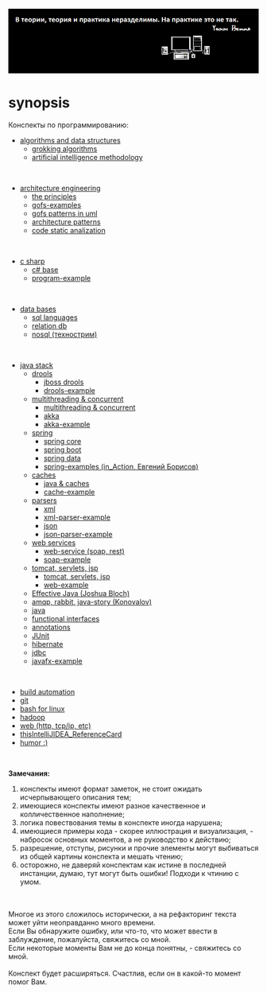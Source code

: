 ![](https://github.com/AazQsc/synopsis/blob/master/picture1.bmp)

# synopsis
Конспекты по программированию:
<br>

- [algorithms and data structures](https://github.com/AazQsc/synopsis/tree/master/algorithms%20and%20data%20structures)
  * [grokking algorithms](https://github.com/AazQsc/synopsis/blob/master/algorithms%20and%20data%20structures/grokking%20algorithms.txt)
  * [artificial intelligence methodology](https://github.com/AazQsc/synopsis/blob/master/algorithms%20and%20data%20structures/artificial%20intelligence%20methodology.txt)

<br>

- [architecture engineering](https://github.com/AazQsc/synopsis/tree/master/architecture%20engineering)
  * [the principles](https://github.com/AazQsc/synopsis/blob/master/architecture%20engineering/the%20principles.txt)
  * [gofs-examples](https://github.com/AazQsc/synopsis/tree/master/architecture%20engineering/gofs-examples/src/by/khamenka/patterns)
  * [gofs patterns in uml](https://github.com/AazQsc/synopsis/blob/master/architecture%20engineering/gofs%20patterns%20in%20uml.pdf)
  * [architecture patterns](https://github.com/AazQsc/synopsis/blob/master/architecture%20engineering/architecture%20patterns.txt)
  * [code static analization](https://github.com/AazQsc/synopsis/blob/master/architecture%20engineering/code%20static%20analization.txt)

<br>

- [c sharp](https://github.com/AazQsc/synopsis/tree/master/c%20sharp)
  * [c# base](https://github.com/AazQsc/synopsis/blob/master/c%20sharp/csharp_base.txt)
  * [program-example](https://github.com/AazQsc/synopsis/blob/master/c%20sharp/Program.cs)

<br>

- [data bases](https://github.com/AazQsc/synopsis/tree/master/data%20bases)
  * [sql languages](https://github.com/AazQsc/synopsis/blob/master/data%20bases/sql%20languages.txt)
  * [relation db](https://github.com/AazQsc/synopsis/blob/master/data%20bases/relation%20db.txt)
  * [nosql (технострим)](https://github.com/AazQsc/synopsis/blob/master/data%20bases/nosql%20(%D1%82%D0%B5%D1%85%D0%BD%D0%BE%D1%81%D1%82%D1%80%D0%B8%D0%BC).txt)

<br>

- [java stack](https://github.com/AazQsc/synopsis/tree/master/java%20stack)
  * [drools](https://github.com/AazQsc/synopsis/tree/master/java%20stack/drools)
    + [jboss drools](https://github.com/AazQsc/synopsis/blob/master/java%20stack/drools/jboss%20drools.txt)
    + [drools-example](https://github.com/AazQsc/synopsis/tree/master/java%20stack/drools/drools-example/src/main)
  * [multithreading & concurrent](https://github.com/AazQsc/synopsis/tree/master/java%20stack/multithreading%20%26%20concurrent)
    + [multithreading & concurrent](https://github.com/AazQsc/synopsis/blob/master/java%20stack/multithreading%20%26%20concurrent/multithreading%20%26%20concurrent.txt)
    + [akka](https://github.com/AazQsc/synopsis/blob/master/java%20stack/multithreading%20%26%20concurrent/akka.txt)
    + [akka-example](https://github.com/AazQsc/synopsis/tree/master/java%20stack/multithreading%20%26%20concurrent/akka-example/src/main/java/com/lightbend/akka/sample)
  * [spring](https://github.com/AazQsc/synopsis/tree/master/java%20stack/spring)
    + [spring core](https://github.com/AazQsc/synopsis/blob/master/java%20stack/spring/spring%20core.txt)
    + [spring boot](https://github.com/AazQsc/synopsis/blob/master/java%20stack/spring/spring%20boot.txt)
    + [spring data](https://github.com/AazQsc/synopsis/blob/master/java%20stack/spring/spring%20data.txt)
    + [spring-examples (in_Action, Евгений Борисов)](https://github.com/AazQsc/synopsis/tree/master/java%20stack/spring/spring-examples/src/main/java/by/aazqsc/home)
  * [caches](https://github.com/AazQsc/synopsis/tree/master/java%20stack/caches)
    + [java & caches](https://github.com/AazQsc/synopsis/blob/master/java%20stack/caches/java%20%26%20caches)
    + [cache-example](https://github.com/AazQsc/synopsis/tree/master/java%20stack/caches/two-level-cache-example/src/by/khamenka/andersenlab)
  * [parsers](https://github.com/AazQsc/synopsis/tree/master/java%20stack/parsers)
    + [xml](https://github.com/AazQsc/synopsis/blob/master/java%20stack/parsers/xml.txt)
    + [xml-parser-example](https://github.com/AazQsc/synopsis/tree/master/java%20stack/parsers/xml-parser-example/src/by/khamenka/andersenlab)
    + [json](https://github.com/AazQsc/synopsis/blob/master/java%20stack/parsers/json.txt)
    + [json-parser-example](https://github.com/AazQsc/synopsis/tree/master/java%20stack/parsers/json-parser-example/src/main/java/by.khamenka.andersenlab)
  * [web services](https://github.com/AazQsc/synopsis/tree/master/java%20stack/web%20services)
    + [web-service (soap, rest)](https://github.com/AazQsc/synopsis/blob/master/java%20stack/web%20services/web-service%20(soap%2C%20rest).txt)
    + [soap-example](https://github.com/AazQsc/synopsis/tree/master/java%20stack/web%20services/soap-example)
  * [tomcat, servlets, jsp](https://github.com/AazQsc/synopsis/tree/master/java%20stack/tomcat%2C%20servlets%2C%20jsp)
    + [tomcat, servlets, jsp](https://github.com/AazQsc/synopsis/blob/master/java%20stack/tomcat%2C%20servlets%2C%20jsp/tomcat%2C%20servlets%2C%20jsp.txt)
    + [web-example](https://github.com/AazQsc/synopsis/tree/master/java%20stack/tomcat%2C%20servlets%2C%20jsp/web-example)
  * [Effective Java (Joshua Bloch)](https://github.com/AazQsc/synopsis/blob/master/java%20stack/Effective%20Java%20(Joshua%20Bloch).txt)
  * [amqp, rabbit, java-story (Konovalov)](https://github.com/AazQsc/synopsis/blob/master/java%20stack/amqp%2C%20rabbit%2C%20java-story%20(Konovalov).txt)
  * [java](https://github.com/AazQsc/synopsis/blob/master/java%20stack/java.txt)
  * [functional interfaces](https://github.com/AazQsc/synopsis/blob/master/java%20stack/functional%20interface.txt)
  * [annotations](https://github.com/AazQsc/synopsis/blob/master/java%20stack/annotations.txt)
  * [JUnit](https://github.com/AazQsc/synopsis/blob/master/java%20stack/JUnit.txt)
  * [hibernate](https://github.com/AazQsc/synopsis/blob/master/java%20stack/hibernate.txt)
  * [jdbc](https://github.com/AazQsc/synopsis/blob/master/java%20stack/jdbc.txt)
  * [javafx-example](https://github.com/AazQsc/synopsis/tree/master/java%20stack/javafx/src/by/khamenka/home)

<br>

+ [build automation](https://github.com/AazQsc/synopsis/blob/master/build%20automation%20(ant%2C%20maven%2C%20gradle).txt)
+ [git](https://github.com/AazQsc/synopsis/blob/master/git.txt)
+ [bash for linux](https://github.com/AazQsc/synopsis/blob/master/bash%20for%20linux.txt)
+ [hadoop](https://github.com/AazQsc/synopsis/blob/master/hadoop.txt)
+ [web (http, tcp/ip, etc)](https://github.com/AazQsc/synopsis/blob/master/web%20(http%2C%20tcp-ip%2C%20etc)%20.txt)
+ [thisIntelliJIDEA_ReferenceCard](https://github.com/AazQsc/synopsis/blob/master/IntelliJIDEA_ReferenceCard.pdf)
+ [humor :)](https://github.com/AazQsc/synopsis/blob/master/humor.txt)

<br>

__Замечания:__
 1. конспекты имеют формат заметок, не стоит ожидать исчерпывающего описания тем;
 2. имеющиеся конспекты имеют разное качественное и колличественное наполнение; 
 3. логика повествования темы в конспекте иногда нарушена;
 4. имеющиеся примеры кода - скорее иллюстрация и визуализация, - набросок основных моментов, а не руководство к действию;
 5. разрешение, отступы, рисунки и прочие элементы могут выбиваться из общей картины конспекта и мешать чтению;
 6. осторожно, не даверяй конспектам как истине в последней инстанции, думаю, тут могут быть ошибки! Подходи к чтинию с умом.
 
<br>
<br>Многое из этого сложилось исторически, а на рефакторинг текста может уйти неоправданно много времени. 
<br>Если Вы обнаружите ошибку, или что-то, что может ввести в заблуждение, пожалуйста, свяжитесь со мной. 
<br>Если некоторые моменты Вам не до конца понятны, - свяжитесь со мной.
<br>
<br>Конспект будет расширяться. Счастлив, если он в какой-то момент помог Вам.



